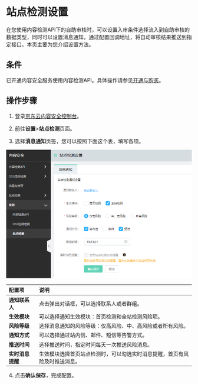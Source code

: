# 站点检测设置

在您使用内容检测API下的自助审核时，可以设置入审条件选择流入到自助审核的数据类型，同时可以设置消息通知，通过配置回调地址，将自动审核结果推送到指定接口。本页主要为您介绍设置方法。

## 条件

已开通内容安全服务使用内容检测API。具体操作请参见[开通与购买](https://docs.jdcloud.com/cn/content-moderation/purchase-process)。

## 操作步骤

1. 登录[京东云内容安全控制台](https://censor-console.jdcloud.com/overview)。

2. 前往**设置**>**站点检测**页面。

3. 选择**消息通知**页签，您可以按照下面这个表，填写各项。
   

![image](../../../../../image/Content-Moderation/Update-Website\9.setting-up-Website.png)

   

| 配置项           | 说明                                                         |
| :--------------- | :----------------------------------------------------------- |
| **通知联系人**   | 点击弹出对话框，可以选择联系人或者群组。                     |
| **生效模块**     | 可以选择通知生效模块：首页检测和全站检测风险项。             |
| **风险等级**     | 选择消息通知的风险等级：仅高风险、中、高风险或者所有风险。   |
| **通知方式**     | 可以选择通过站内信、邮件、短信等告警方式。                   |
| **推送时间**     | 选择推送时间，指定时间每天一次推送风险消息。                 |
| **实时消息提醒** | 生效模块选择首页站点检测时，可以勾选实时消息提醒，首页有风险及时推送消息。 |

4. 点击**确认保存**，完成配置。